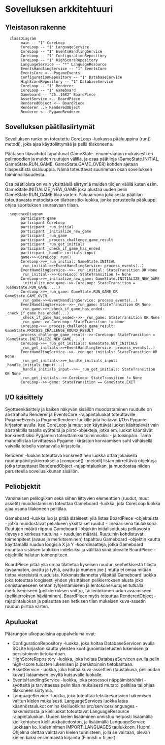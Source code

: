 # Sovelluksen arkkitehtuuri

## Yleistason rakenne

```mermaid
  classDiagram
       main -- "1" CoreLoop
       CoreLoop -- "1" LanguageService
       CoreLoop -- "1" EventsHandlingService
       CoreLoop -- "1" ConfigurationRepository
       CoreLoop -- "1" HighScoreRepository
       LanguageService -- "*" LanguageResource
       EventsHandlingService -- "1" EventsCore
       EventsCore <-- PygameEvents
       ConfigurationRepository -- "1" DatabaseService
       HighScoreRepository -- "1" DatabaseService
       CoreLoop -- "1" Renderer
       CoreLoop -- "1" Gameboard
       Gameboard -- "25..1682" BoardPiece
       AssetService <.. BoardPiece
       RenderedObject <-- BoardPiece
       Renderer ..> RenderedObject
       Renderer <-- PygameRenderer
```

## Sovelluksen päätilasiirtymät

Sovelluksen runko on toteutettu CoreLoop -luokassa pääluuppina (run() metodi), joka ajaa käyttöliittymää ja peliä tilakoneena. 

Päätason tilavaihdot tapahtuvat GameState -enumeraation mukaisesti eri pelimoodien ja muiden ruutujen välillä, ja osaa päätiloja (GameState.INITIAL, GameState.RUN_GAME, GameState.GAME_OVER) kohden ajetaan tilaspesifistä sisäluuppia. Nämä toteuttavat suurimman osan sovelluksen toiminnallisuudesta. 

Osa päätiloista on vain yksittäisiä siirtymiä muiden tilojen välillä kuten esim. GameState.INITIALIZE_NEW_GAME joka alustaa uuden pelin GameState.RUN_GAME tilaa varten. Paluuarvona jokaisesta päätilan toteuttavasta metodista on tilatransitio-luokka, jonka perusteella pääluuppi ohjaa suorituksen seuraavaan tilaan.

```mermaid
  sequenceDiagram
       participant game
       participant CoreLoop
       participant _run_initial
       participant _initialize_new_game
       participant _run_game
       participant _process_challenge_game_result
       participant _run_get_initials
       participant _check_if_game_has_ended
       participant _handle_initials_input
       game->>+CoreLoop: run()
       CoreLoop->>+_run_initial: GameState.INITIAL
       _run_initial->>+EventHandlingService: process_events(..)
       EventHandlingService-->>-_run_initial: StateTransition OR None
       _run_initial-->>-CoreLoop: StateTransition != None
       CoreLoop->>+_initialize_new_game: GameState.INITIALIZE_NEW_GAME
       _initialize_new_game-->>-CoreLoop: StateTransition = (GameState.RUN_GAME, ...)
       CoreLoop->>+_run_game: GameState.RUN_GAME OR GameState.GAME_OVER
       _run_game->>+EventHandlingService: process_events(..)
       EventHandlingService-->>-_run_game: StateTransition OR None
       _run_game->>+_check_if_game_has_ended: _check_if_game_has_ended(...)
       _check_if_game_has_ended-->>-_run_game: StateTransition OR None
       _run_game-->>-CoreLoop: StateTransition != None
       CoreLoop->>+_process_challenge_game_result: GameState.PROCESS_CHALLENGE_ROUND_RESULT
      _process_challenge_game_result-->>-CoreLoop: StateTransition = (GameState.INITIALIZE_NEW_GAME, ...)
       CoreLoop->>+_run_get_initials: GameState.GET_INITIALS
       _run_get_initials->>+EventHandlingService: process_events(..)
       EventHandlingService-->>-_run_get_initials: StateTransition OR None
       _run_get_initials->>+_handle_initials_input: _handle_initials_input(...)
       _handle_initials_input-->>-_run_get_initials: StateTransition OR None
       _run_get_initials-->>-CoreLoop: StateTransition != None
       CoreLoop-->>-game: StateTransition == GameState.EXIT

```

## I/O käsittely

Syötteenkäsittely ja kaiken näkyvän sisällön muodostaminen ruudulle on abstrahoitu Renderer ja EventsCore -rajapintaluokat toteuttaville PygameEvents ja PygameRenderer luokille jota hoitavat I/O:n Pygame -kirjaston avulla. Itse CoreLoop ja muut sen käyttävät luokat käsittelevät vain abstraktilla tasolla syötteitä ja piirto-objekteja, jotka em. luokat kääntävät konkreettisiksi Pygame:n toteuttamiksi toiminnoiksi - ja toisinpäin. Tämä mahdollistaa tarvittaessa Pygame -kirjaston korvaamisen suht vähäisellä vaivalla toisella vastaavalla kirjastolla.

Renderer -luokan toteuttava konkreettinen luokka ottaa jokaisella ruudunpäivityskierroksella [compose() -metodi] listan piirrettäviä objekteja jotka toteuttavat RenderedObject -rajapintaluokan, ja muodostaa niiden perusteella sovellusikkunan sisällön.

## Peliobjektit

Varsinaisen pelilogiikan sekä siihen liittyvien elementtien (ruudut, muut assetit) muodostamisen toteuttaa Gameboard -luokka, jota CoreLoop luokka ajaa osana tilakoneen pelitilaa.

Gameboard -luokka luo ja pitää sisäisesti yllä listaa BoardPiece -objekteista - jotka muodostavat pelialueen yksittäiset ruudut - lineaarisena taulukkona. Ruutujen määrä riippuu Gameboard -objektin initialisoidusta pelitasosta (leveys x korkeus ruutuina = ruudujen määrä). Ruutuihin kohdistuvat toimenpiteet (avaus ja merkitseminen) tapahtuu Gameboard -objektin kautta käyttämällä ruudun loogisia X ja Y -koordinaatteja, jotka Gameboard muuntaa sisäisen taulukon indeksiksi ja välittää siinä olevalle BoardPiece -objektille halutun toimenpiteen. 

BoardPiece pitää yllä omaa tilatietoa kyseisen ruudun senhetkisestä tilasta (avaamaton, avattu ja tyhjä, avattu ja numero jne.) mutta ei omaa mitään tietoa viereisistä ruuduista. Kokonaistilannetta ylläpitää Gameboard luokka joka toteuttaa loogisesti yhden yksittäisen pelikierroksen alusta joko onnistuneeseen kentän tyhjentämiseen ja lentokoneruutujen tutkalla merkitsemiseen (pelikierroksen voitto), tai lentokoneruudun avaamiseen (pelikierroksen häviäminen). BoardPiece myös toteuttaa RenderedObject -rajapintaluokan ja palauttaa sen hetkisen tilan mukaisen kuva-assetin ruudun piirtoa varten.

## Apuluokat

Päärungon ulkopuolisina apupalveluina ovat:
- ConfigurationRepository -luokka, joka hoitaa DatabaseServicen avulla SQLite kirjaston kautta yleisten konfigurointiasetusten lukemisen ja persistoinnin tietokantaan.
- HighScoreRepository -luokka, joka hoitaa DatabaseServicen avulla pelin high-score tulosten lukemisen ja persistoinnin tietokantaan.
- AssetService -luokka, joka hoitaa kuva-assettien (taustakuva, pelilaudan kuvat) lataamisen levyltä kutsuvalle luokalle.
- EventsHandlingService -luokka, joka prosessoi näppäimistö/hiiri -syötteitä ja tarvittaessa pelin tilan mukaisesti mutatoi pelitilaa tai ohjaa tilakoneen siirtymiä.
- LanguageService -luokka, joka toteuttaa tekstiresurssien hakemisen valitun kielen mukaisesti. LanguageServices luokka lataa käännöstaulukot omina kieliluokkina src/services/languages -hakemistosta ja kieliluokat toteuttavat LanguageResource rajapintaluokan. Uuden kielen lisääminen onnistuu helposti lisäämällä kielikohtaisen kieliluokkatiedoston, ja lisäämällä LanguageService luokkaan ko. kielen nimen IMPORT_LANGUAGES taulukkoon. Huom! Ohjelma olettaa valittavan kielen tunnisteen, jolla se valitaan, olevan kielen kaksi ensimmäistä kirjainta (Finnish = fi jne.)
